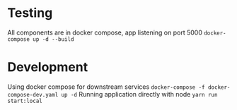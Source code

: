 # Testing
All components are in docker compose, app listening on port 5000
`docker-compose up -d --build`

# Development
Using docker compose for downstream services
`docker-compose -f docker-compose-dev.yaml up -d`
Running application directly with node
`yarn run start:local`